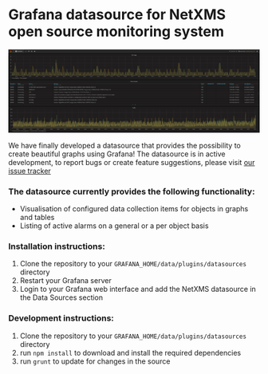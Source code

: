 # Grafana datasource for NetXMS open source monitoring system

![Alt text](https://github.com/netxms/grafana/blob/master/src/img/grafana-screen.png)

We have finally developed a datasource that provides the possibility to create beautiful graphs using Grafana!
The datasource is in active development, to report bugs or create feature suggestions, please visit [our issue tracker](https://track.radensolutions.com/)

### The datasource currently provides the following functionality:
- Visualisation of configured data collection items for objects in graphs and tables
- Listing of active alarms on a general or a per object basis

### Installation instructions:
1. Clone the repository to your ```GRAFANA_HOME/data/plugins/datasources``` directory
2. Restart your Grafana server
3. Login to your Grafana web interface and add the NetXMS datasource in the Data Sources section

### Development instructions:
1. Clone the repository to your ```GRAFANA_HOME/data/plugins/datasources``` directory
2. run ```npm install``` to download and install the required dependencies
3. run ```grunt``` to update for changes in the source
